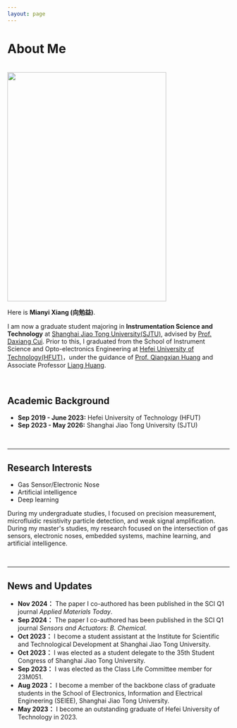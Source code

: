 ```yaml
---
layout: page
---
```


# About Me

<br>

<img src="https://mianyi2001.github.io/mianyi.jpg" class="floatpic" width="360" height="520">

<br>

Here is **Mianyi Xiang (向勉益)**.

I am now a graduate student majoring in **Instrumentation Science and Technology** at [Shanghai Jiao Tong University(SJTU)](https://www.sjtu.edu.cn/), advised by [Prof. Daxiang Cui](https://ssse.sjtu.edu.cn/Data/Info/379). Prior to this, I graduated from the School of Instrument Science and Opto-electronics Engineering at [Hefei University of Technology(HFUT)](http://www.hfut.edu.cn/)，under the guidance of [Prof. Qiangxian Huang](http://yqkx.hfut.edu.cn/2017/0504/c13102a266336/page.htm) and Associate Professor [Liang Huang](http://yqkx.hfut.edu.cn/2021/0524/c13101a267120/page.htm). 

<br>

## Academic Background

- **Sep 2019 - June 2023:** Hefei University of Technology (HFUT)
- **Sep 2023 - May 2026:** Shanghai Jiao Tong University (SJTU)

<br>

---

## Research Interests

- Gas Sensor/Electronic Nose
- Artificial intelligence
- Deep learning

During my undergraduate studies, I focused on precision measurement, microfluidic resistivity particle detection, and weak signal amplification. During my master's studies, my research focused on the intersection of gas sensors, electronic noses, embedded systems, machine learning, and artificial intelligence. 

<br>

---

## News and Updates

- **Nov 2024：** The paper I co-authored has been published in the SCI Q1 journal *Applied Materials Today*.
- **Sep 2024：** The paper I co-authored has been published in the SCI Q1 journal *Sensors and Actuators: B. Chemical*.
- **Oct 2023：** I become a student assistant at the Institute for Scientific and Technological Development at Shanghai Jiao Tong University.
- **Oct 2023：** I was elected as a student delegate to the 35th Student Congress of Shanghai Jiao Tong University.
- **Sep 2023：** I was elected as the Class Life Committee member for 23M051.
- **Aug 2023：** I become a member of the backbone class of graduate students in the School of Electronics, Information and Electrical Engineering (SEIEE), Shanghai Jiao Tong University.
- **May 2023：** I become an outstanding graduate of Hefei University of Technology in 2023.
